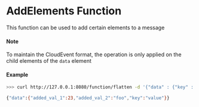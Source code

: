 # AddElements Function

This function can be used to add certain elements to a message

#### Note
To maintain the CloudEvent format, the operation is only applied on the child elements of the `data` element

#### Example
```bash
>>> curl http://127.0.0.1:8080/function/flatten -d '{"data" : {"key" : "value"}}'

{"data":{"added_val_1":23,"added_val_2":"foo","key":"value"}}
```

